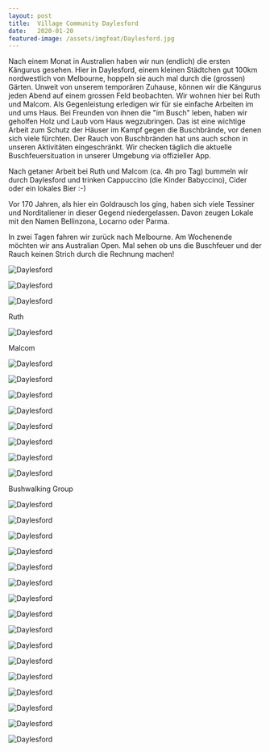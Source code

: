 ```yaml
---
layout: post
title:  Village Community Daylesford 
date:   2020-01-20
featured-image: /assets/imgfeat/Daylesford.jpg
--- 
```


Nach einem Monat in Australien haben wir nun (endlich) die ersten Kängurus gesehen.
Hier in Daylesford, einem kleinen Städtchen gut 100km nordwestlich von Melbourne, hoppeln sie auch mal durch die (grossen) Gärten.
Unweit von unserem temporären Zuhause, können wir die Kängurus jeden Abend auf einem grossen Feld beobachten.
Wir wohnen hier bei Ruth und Malcom. Als Gegenleistung erledigen wir für sie einfache Arbeiten im und ums Haus.
Bei Freunden von ihnen die "im Busch" leben, haben wir geholfen Holz und Laub vom Haus wegzubringen.
Das ist eine wichtige Arbeit zum Schutz der Häuser im Kampf gegen die Buschbrände, vor denen sich viele fürchten.
Der Rauch von Buschbränden hat uns auch schon in unseren Aktivitäten eingeschränkt.
Wir checken täglich die aktuelle Buschfeuersituation in unserer Umgebung via offizieller App. 

Nach getaner Arbeit bei Ruth und Malcom (ca. 4h pro Tag) bummeln wir durch Daylesford und trinken Cappuccino (die Kinder Babyccino), Cider oder ein lokales Bier :-)

Vor 170 Jahren, als hier ein Goldrausch los ging, haben sich viele Tessiner und Norditaliener in dieser Gegend niedergelassen. 
Davon zeugen Lokale mit den Namen Bellinzona, Locarno oder Parma.  

In zwei Tagen fahren wir zurück nach Melbourne. Am Wochenende möchten wir ans Australian Open.
Mal sehen ob uns die Buschfeuer und der Rauch keinen Strich durch die Rechnung machen!

![Daylesford]({{site.baseurl}}/assets/img/19_Daylesford/Kaenguru_02.jpg)

![Daylesford]({{site.baseurl}}/assets/img/19_Daylesford/Haus_01.jpg)

![Daylesford]({{site.baseurl}}/assets/img/19_Daylesford/Haus_03.jpg)

Ruth

![Daylesford]({{site.baseurl}}/assets/img/19_Daylesford/Ruth.jpg)

Malcom

![Daylesford]({{site.baseurl}}/assets/img/19_Daylesford/Malcom.jpg)

![Daylesford]({{site.baseurl}}/assets/img/19_Daylesford/work_01.jpg)

![Daylesford]({{site.baseurl}}/assets/img/19_Daylesford/outdoor_09.jpg)

![Daylesford]({{site.baseurl}}/assets/img/19_Daylesford/outdoor_03.jpg)

![Daylesford]({{site.baseurl}}/assets/img/19_Daylesford/VicEmergency.jpg)

![Daylesford]({{site.baseurl}}/assets/img/19_Daylesford/Truck_02.jpg)

![Daylesford]({{site.baseurl}}/assets/img/19_Daylesford/outdoor_05.jpg)

![Daylesford]({{site.baseurl}}/assets/img/19_Daylesford/coffee.jpg)

Bushwalking Group

![Daylesford]({{site.baseurl}}/assets/img/19_Daylesford/Walk_01.jpg)

![Daylesford]({{site.baseurl}}/assets/img/19_Daylesford/Walk_02.jpg)

![Daylesford]({{site.baseurl}}/assets/img/19_Daylesford/Walk_03.jpg)

![Daylesford]({{site.baseurl}}/assets/img/19_Daylesford/Kids_01.jpg)

![Daylesford]({{site.baseurl}}/assets/img/19_Daylesford/Goats.jpg)

![Daylesford]({{site.baseurl}}/assets/img/19_Daylesford/outdoor_01.jpg)

![Daylesford]({{site.baseurl}}/assets/img/19_Daylesford/Busch_01.jpg)

![Daylesford]({{site.baseurl}}/assets/img/19_Daylesford/Busch_03.jpg)

![Daylesford]({{site.baseurl}}/assets/img/19_Daylesford/work_03.jpg)

![Daylesford]({{site.baseurl}}/assets/img/19_Daylesford/work_02.jpg)

![Daylesford]({{site.baseurl}}/assets/img/19_Daylesford/Mills_02.jpg)

![Daylesford]({{site.baseurl}}/assets/img/19_Daylesford/Lib_02.jpg)

![Daylesford]({{site.baseurl}}/assets/img/19_Daylesford/Kids_02.jpg)

![Daylesford]({{site.baseurl}}/assets/img/19_Daylesford/outdoor_02.jpg)

![Daylesford]({{site.baseurl}}/assets/img/19_Daylesford/outdoor_06.jpg)

![Daylesford]({{site.baseurl}}/assets/img/19_Daylesford/Daylesford.jpg)














